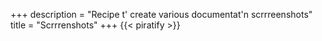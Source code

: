 +++
description = "Recipe t' create various documentat'n scrrreenshots"
title = "Scrrrenshots"
+++
{{< piratify >}}